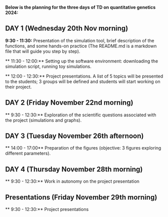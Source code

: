 **Below is the planning for the three days of TD on quantitative genetics 2024:**    

## DAY 1 (Wednesday 20th Nov morning)

**9:30 - 11:30:** Presentation of the simulation tool, brief description of the functions, and some hands-on practice (The README.md is a markdown file that will guide you step by step).

** 11:30 - 12:00:** Setting up the software environment: downloading the simulation script, running toy simulations. 

** 12:00 - 12:30:** Project presentations. A list of 5 topics will be presented to the students; 3 groups will be defined and students will start working on their project.

## DAY 2 (Friday November 22nd morning)  

** 9:30 - 12:30:** Exploration of the scientific questions associated with the project (simulations and graphs). 

## DAY 3 (Tuesday November 26th afternoon)

** 14:00 - 17:00** Preparation of the figures (objective: 3 figures exploring different parameters).

## DAY 4 (Thursday November 28th morning)

** 9:30 - 12:30:** Work in autonomy on the project presentation

## Presentations (Friday November 29th morning)

** 9:30 - 12:30:** Project presentations
